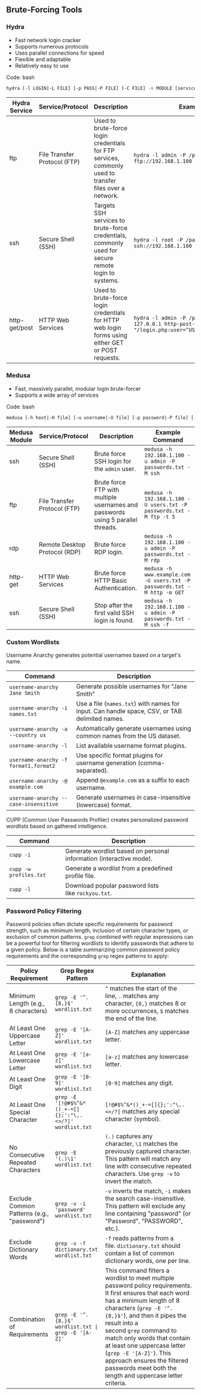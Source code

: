 ## Brute-Forcing Tools

### Hydra

- Fast network login cracker
- Supports numerous protocols
- Uses parallel connections for speed
- Flexible and adaptable
- Relatively easy to use

Code: bash

```bash
hydra [-l LOGIN|-L FILE] [-p PASS|-P FILE] [-C FILE] -m MODULE [service://server[:PORT][/OPT]]
```

| Hydra Service | Service/Protocol             | Description                                                                                             | Example Command                                                                                                          |
| ------------- | ---------------------------- | ------------------------------------------------------------------------------------------------------- | ------------------------------------------------------------------------------------------------------------------------ |
| ftp           | File Transfer Protocol (FTP) | Used to brute-force login credentials for FTP services, commonly used to transfer files over a network. | `hydra -l admin -P /path/to/password_list.txt ftp://192.168.1.100`                                                       |
| ssh           | Secure Shell (SSH)           | Targets SSH services to brute-force credentials, commonly used for secure remote login to systems.      | `hydra -l root -P /path/to/password_list.txt ssh://192.168.1.100`                                                        |
| http-get/post | HTTP Web Services            | Used to brute-force login credentials for HTTP web login forms using either GET or POST requests.       | `hydra -l admin -P /path/to/password_list.txt 127.0.0.1 http-post-form "/login.php:user=^USER^&pass=^PASS^:F=incorrect"` |

### Medusa

- Fast, massively parallel, modular login brute-forcer
- Supports a wide array of services

Code: bash

```bash
medusa [-h host|-H file] [-u username|-U file] [-p password|-P file] [-C file] -M module [OPT]
```

|Medusa Module|Service/Protocol|Description|Example Command|
|---|---|---|---|
|ssh|Secure Shell (SSH)|Brute force SSH login for the `admin` user.|`medusa -h 192.168.1.100 -u admin -P passwords.txt -M ssh`|
|ftp|File Transfer Protocol (FTP)|Brute force FTP with multiple usernames and passwords using 5 parallel threads.|`medusa -h 192.168.1.100 -U users.txt -P passwords.txt -M ftp -t 5`|
|rdp|Remote Desktop Protocol (RDP)|Brute force RDP login.|`medusa -h 192.168.1.100 -u admin -P passwords.txt -M rdp`|
|http-get|HTTP Web Services|Brute force HTTP Basic Authentication.|`medusa -h www.example.com -U users.txt -P passwords.txt -M http -m GET`|
|ssh|Secure Shell (SSH)|Stop after the first valid SSH login is found.|`medusa -h 192.168.1.100 -u admin -P passwords.txt -M ssh -f`|

### Custom Wordlists

Username Anarchy generates potential usernames based on a target's name.

|Command|Description|
|---|---|
|`username-anarchy Jane Smith`|Generate possible usernames for "Jane Smith"|
|`username-anarchy -i names.txt`|Use a file (`names.txt`) with names for input. Can handle space, CSV, or TAB delimited names.|
|`username-anarchy -a --country us`|Automatically generate usernames using common names from the US dataset.|
|`username-anarchy -l`|List available username format plugins.|
|`username-anarchy -f format1,format2`|Use specific format plugins for username generation (comma-separated).|
|`username-anarchy -@ example.com`|Append `@example.com` as a suffix to each username.|
|`username-anarchy --case-insensitive`|Generate usernames in case-insensitive (lowercase) format.|

CUPP (Common User Passwords Profiler) creates personalized password wordlists based on gathered intelligence.

|Command|Description|
|---|---|
|`cupp -i`|Generate wordlist based on personal information (interactive mode).|
|`cupp -w profiles.txt`|Generate a wordlist from a predefined profile file.|
|`cupp -l`|Download popular password lists like `rockyou.txt`.|

### Password Policy Filtering

Password policies often dictate specific requirements for password strength, such as minimum length, inclusion of certain character types, or exclusion of common patterns. `grep` combined with regular expressions can be a powerful tool for filtering wordlists to identify passwords that adhere to a given policy. Below is a table summarizing common password policy requirements and the corresponding `grep` regex patterns to apply:

|Policy Requirement|Grep Regex Pattern|Explanation|
|---|---|---|
|Minimum Length (e.g., 8 characters)|`grep -E '^.{8,}$' wordlist.txt`|`^` matches the start of the line, `.` matches any character, `{8,}` matches 8 or more occurrences, `$` matches the end of the line.|
|At Least One Uppercase Letter|`grep -E '[A-Z]' wordlist.txt`|`[A-Z]` matches any uppercase letter.|
|At Least One Lowercase Letter|`grep -E '[a-z]' wordlist.txt`|`[a-z]` matches any lowercase letter.|
|At Least One Digit|`grep -E '[0-9]' wordlist.txt`|`[0-9]` matches any digit.|
|At Least One Special Character|`grep -E '[!@#$%^&*()_+-=[]{};':"\,.<>/?]' wordlist.txt`|`[!@#$%^&*()_+-=[]{};':"\,.<>/?]` matches any special character (symbol).|
|No Consecutive Repeated Characters|`grep -E '(.)\1' wordlist.txt`|`(.)` captures any character, `\1` matches the previously captured character. This pattern will match any line with consecutive repeated characters. Use `grep -v` to invert the match.|
|Exclude Common Patterns (e.g., "password")|`grep -v -i 'password' wordlist.txt`|`-v` inverts the match, `-i` makes the search case-insensitive. This pattern will exclude any line containing "password" (or "Password", "PASSWORD", etc.).|
|Exclude Dictionary Words|`grep -v -f dictionary.txt wordlist.txt`|`-f` reads patterns from a file. `dictionary.txt` should contain a list of common dictionary words, one per line.|
|Combination of Requirements|`grep -E '^.{8,}$' wordlist.txt \| grep -E '[A-Z]'`|This command filters a wordlist to meet multiple password policy requirements. It first ensures that each word has a minimum length of 8 characters (`grep -E '^.{8,}$'`), and then it pipes the result into a second `grep` command to match only words that contain at least one uppercase letter (`grep -E '[A-Z]'`). This approach ensures the filtered passwords meet both the length and uppercase letter criteria.|